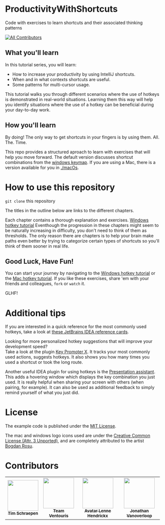 # ProductivityWithShortcuts
Code with exercises to learn shortcuts and their associated thinking patterns

<!-- ALL-CONTRIBUTORS-BADGE:START - Do not remove or modify this section -->
[![All Contributors](https://img.shields.io/badge/all_contributors-4-orange.svg?style=flat-square)](#contributors-)
<!-- ALL-CONTRIBUTORS-BADGE:END -->

## What you'll learn
In this tutorial series, you will learn:

* How to increase your productivity by using IntelliJ shortcuts.
* When and in what contexts shortcuts are useful.
* Some patterns for multi-cursor usage.

This tutorial walks you through different scenarios where the use of hotkeys is demonstrated in real-world situations.
Learning them this way will help you identify situations where the use of a hotkey can be beneficial during your day-to-day work.

## How you'll learn
By doing! The only way to get shortcuts in your fingers is by using them. All. The. Time.

This repo provides a structured aproach to learn with exercises that will help you move forward.
The default version discusses shortcut combinations from the [windows keymap](./windows/outline.md). 
If you are using a Mac, there is a version available for you in [./macOs](./macOS/outline.md).

# How to use this repository
`git clone` this repository

The titles in the outline below are links to the different chapters.

Each chapter contains a thorough explanation and exercises. 
[Windows hotkey tutorial](./windows/outline.md)
Eventhough the progression in these chapters might seem to be naturally increasing in difficulty, you don't need to think of them as thresholds.
The only reason there are chapters is to help your brain make paths even better by trying to categorize certain types of shortcuts so you'll think of them sooner in real life.

## Good Luck, Have Fun!
You can start your journey by navigating to the [Windows hotkey tutorial](./windows/outline.md) or the [Mac hotkey tutorial](./macOS/outline.md).
If you like these exercises, share 'em with your friends and colleagues, `fork` or `watch` it.

GLHF!

# Additional tips
If you are interested in a quick reference for the most commonly used hotkeys, take a look at [these JetBrains IDEA reference cards](https://resources.jetbrains.com/storage/products/intellij-idea/docs/IntelliJIDEA_ReferenceCard.pdf).

Looking for more personalized hotkey suggestions that will improve your development speed?  
Take a look at the plugin [Key Promoter X](https://plugins.jetbrains.com/plugin/9792-key-promoter-x). It tracks your most commonly used actions, suggests hotkeys. It also shows you how many times you used a shortcut or took the long route.

Another useful IDEA plugin for using hotkeys is the [Presentation assistant](https://www.jetbrains.com/idea/guide/tutorials/presenting/presentation-assistant/).
This adds a hovering window which displays the key combination you just used. It is really helpful when sharing your screen with others (when
pairing, for example). It can also be used as additional feedback to simply remind yourself of what you just did.


# License
The example code is published under the [MIT License](LICENSE.md).

The mac and windows logo icons used are under the [Creative Common License (Attr. 3 Unported)](http://creativecommons.org/licenses/by/3.0/), and are completely attributed to the artist [Bogdan Rosu](https://www.iconfinder.com/bogdanrosu).

# Contributors

<!-- prettier-ignore-start -->
<!-- markdownlint-disable -->
<!-- ALL-CONTRIBUTORS-LIST:START - Do not remove or modify this section -->
<!-- prettier-ignore-start -->
<!-- markdownlint-disable -->
<table>
  <tr>
    <td align="center"><a href="http://sch3lp.github.io"><img src="https://avatars.githubusercontent.com/u/648703?v=4?s=100" width="100px;" alt=""/><br /><sub><b>Tim Schraepen</b></sub></a></td>
    <td align="center"><a href="https://github.com/ventouristeam"><img src="https://avatars.githubusercontent.com/u/15155026?v=4?s=100" 
width="100px;" alt=""/><br /><sub><b>Team Ventouris</b></sub></a><br /></td>
    <td align="center"><a href="https://github.com/lennehendrickx"><img src="https://avatars.githubusercontent.com/u/353969?v=4?s=100" width="100px;" alt=""/><br /><sub><b> Avatar
Lenne Hendrickx</b></sub></a></td>
    <td align="center"><a href="https://github.com/Jooones"><img src="https://avatars.githubusercontent.com/u/10074080?v=4?s=100" width="100px;" alt=""/><br /><sub><b>Jonathan Vanoverloop</b></sub></a></td>
  </tr>
</table>
<!-- markdownlint-restore -->
<!-- prettier-ignore-end -->

<!-- ALL-CONTRIBUTORS-LIST:END -->

<!-- markdownlint-restore -->
<!-- prettier-ignore-end -->